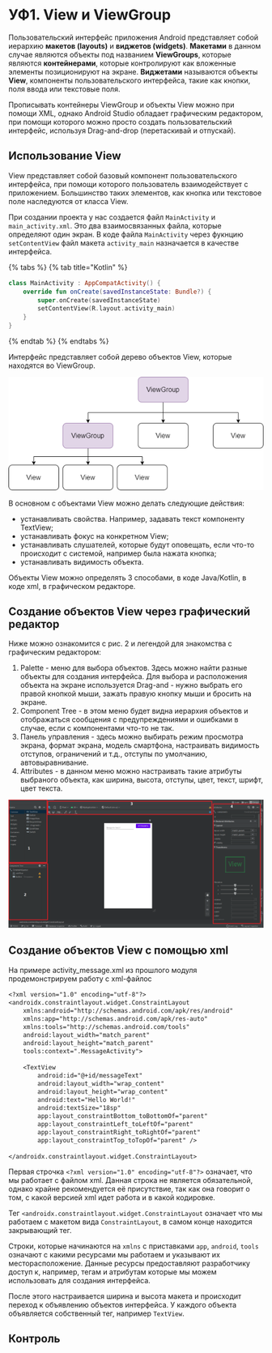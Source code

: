 # УФ1. View и ViewGroup

Пользовательский интерфейс приложения Android представляет собой иерархию **макетов \(layouts\)** и **виджетов \(widgets\)**. **Макетами** в данном случае являются объекты под названием **ViewGroups**, которые являются **контейнерами**, которые контролируют как вложенные элементы позиционируют на экране. **Виджетами** называются объекты **View**, компоненты пользовательского интерфейса, такие как кнопки, поля ввода или текстовые поля.

Прописывать контейнеры ViewGroup и объекты View можно при помощи XML, однако Android Studio обладает графическим редактором, при помощи которого можно просто создать пользовательский интерфейс, используя Drag-and-drop \(перетаскивай и отпускай\).

## Использование View

View представляет собой базовый компонент пользовательского интерфейса, при помощи которого пользователь взаимодействует с приложением. Большинство таких элементов, как кнопка или текстовое поле наследуются от класса View.

При создании проекта у нас создается файл `MainActivity` и `main_activity.xml`. Это два взаимосвязанных файла, которые определяют один экран. В коде файла `MainActivity` через фукнцию `setContentView` файл макета `activity_main` назначается в качестве интерфейса.

{% tabs %}
{% tab title="Kotlin" %}
```kotlin
class MainActivity : AppCompatActivity() {
    override fun onCreate(savedInstanceState: Bundle?) {
        super.onCreate(savedInstanceState)
        setContentView(R.layout.activity_main)
    }
}
```
{% endtab %}
{% endtabs %}

Интерфейс представляет собой дерево объектов View, которые находятся во ViewGroup.

![&#x420;&#x438;&#x441;.1. &#x418;&#x435;&#x440;&#x430;&#x440;&#x445;&#x438;&#x44F; &#x43E;&#x431;&#x44A;&#x435;&#x43A;&#x442;&#x43E;&#x432; &#x432; &#x43C;&#x430;&#x43A;&#x435;&#x442;&#x435;](../../.gitbook/assets/viewgroup_hierarchy.png)

В основном с объектами View можно делать следующие действия:

* устанавливать свойства. Например, задавать текст компоненту TextView;
* устанавливать фокус на конкретном View;
* устанавливать слушателей, которые будут оповещать, если что-то происходит с системой, например была нажата кнопка;
* устанавливать видимость объекта.

Объекты View можно определять 3 способами, в коде Java/Kotlin, в коде xml, в графическом редакторе.

## Создание объектов View через графический редактор

Ниже можно ознакомится с рис. 2 и легендой для знакомства с графическим редактором:

1. Palette - меню для выбора объектов. Здесь можно найти разные объекты для создания интерфейса. Для выбора и расположения объекта на экране используется Drag-and - нужно выбрать его правой кнопкой мыши, зажать правую кнопку мыши и бросить на экране.
2. Component Tree - в этом меню будет видна иерархия объектов и отображаться сообщения с предупреждениями и ошибками в случае, если с компонентами что-то не так.
3. Панель управления - здесь можно выбирать режим просмотра экрана, формат экрана, модель смартфона, настраивать видимость отступов, ограничений и т.д., отступы по умолчанию, автовыравнивание.
4. Attributes - в данном меню можно настраивать такие атрибуты выбраного объекта, как ширина, высота, отступы, цвет, текст, шрифт, цвет текста.

![&#x420;&#x438;&#x441;. 2 &#x413;&#x440;&#x430;&#x444;&#x438;&#x447;&#x435;&#x441;&#x43A;&#x438;&#x439; &#x440;&#x435;&#x434;&#x430;&#x43A;&#x442;&#x43E;&#x440;](../../.gitbook/assets/graficheskii-redaktor.png)

## Создание объектов View с помощью xml

На примере activity\_message.xml из прошлого модуля продемонстрируем работу с xml-файлос

```markup
<?xml version="1.0" encoding="utf-8"?>
<androidx.constraintlayout.widget.ConstraintLayout
    xmlns:android="http://schemas.android.com/apk/res/android"
    xmlns:app="http://schemas.android.com/apk/res-auto"
    xmlns:tools="http://schemas.android.com/tools"
    android:layout_width="match_parent"
    android:layout_height="match_parent"
    tools:context=".MessageActivity">

    <TextView
        android:id="@+id/messageText"
        android:layout_width="wrap_content"
        android:layout_height="wrap_content"
        android:text="Hello World!"
        android:textSize="18sp"
        app:layout_constraintBottom_toBottomOf="parent"
        app:layout_constraintLeft_toLeftOf="parent"
        app:layout_constraintRight_toRightOf="parent"
        app:layout_constraintTop_toTopOf="parent" />

</androidx.constraintlayout.widget.ConstraintLayout>
```

Первая строчка `<?xml version="1.0" encoding="utf-8"?>` означает, что мы работает с файлом xml. Данная строка не является обязательной, однако крайне рекомендуется её присутствие, так как она говорит о том, с какой версией xml идет работа и в какой кодировке. 

Тег `<androidx.constraintlayout.widget.ConstraintLayout` означает что мы работаем с макетом вида `ConstraintLayout`, в самом конце находится закрывающий тег.

Строки, которые начинаются на `xmlns` с приставками `app`, `android`, `tools` означают с какими ресурсами мы работаем и указывают их месторасположение. Данные ресурсы предоставляют разработчику доступ к, например, тегам и атрибутам которые мы можем использовать для создания интерфейса.

После этого настраивается ширина и высота макета и происходит переход к объявлению объектов интерфейса. У каждого объекта объявляется собственный тег, например `TextView`.

## Контроль



